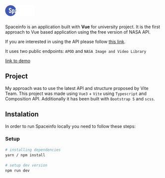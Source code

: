 # ![alt text](./src/assets/icons/logo.png)

Spaceinfo is an application built with **Vue** for university project.
It is the first approach to Vue based application using the free version of NASA API.

If you are interested in using the API please follow [this link](https://api.nasa.gov/).

It uses two public endpoints: `APOD` and `NASA Image and Video Library`

[link to demo](https://lukasz-ciskowski.github.io/spaceinfo)

## Project

My approach was to use the latest API and structure proposed by Vite Team.
This project was made using `Vue3` + `Vite` using `Typescript` and Composition API. 
Additionally it has been built with `Bootstrap 5` and `scss`.

## Instalation

In order to run Spaceinfo locally you need to follow these steps:

### Setup

```bash
# installing dependencies
yarn / npm install

# setup dev version
npm run dev
```
